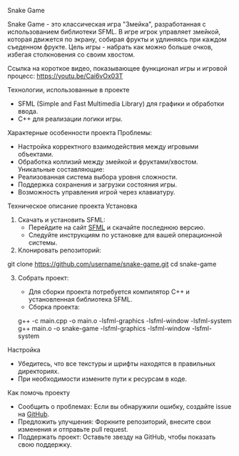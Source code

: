 Snake Game

Snake Game - это классическая игра "Змейка", разработанная с использованием библиотеки SFML. В игре игрок управляет змейкой, которая движется по экрану, собирая фрукты и удлиняясь при каждом съеденном фрукте. Цель игры - набрать как можно больше очков, избегая столкновения со своим хвостом.

Ссылка на короткое видео, показывающее функционал игры и игровой процесс: https://youtu.be/Cai6vOx03T
  
Технологии, использованные в проекте
- SFML (Simple and Fast Multimedia Library) для графики и обработки ввода.
- C++ для реализации логики игры.
 
Характерные особенности проекта
Проблемы:
  - Настройка корректного взаимодействия между игровыми объектами.
  - Обработка коллизий между змейкой и фруктами/хвостом.
Уникальные составляющие:
  - Реализованная система выбора уровня сложности.
  - Поддержка сохранения и загрузки состояния игры.
  - Возможность управления игрой через клавиатуру.

Техническое описание проекта
Установка
1. Скачать и установить SFML:
   - Перейдите на сайт [SFML](https://www.sfml-dev.org/) и скачайте последнюю версию.
   - Следуйте инструкциям по установке для вашей операционной системы.
2. Клонировать репозиторий:
   
git clone https://github.com/username/snake-game.git
cd snake-game
   
3. Собрать проект:
   - Для сборки проекта потребуется компилятор C++ и установленная библиотека SFML.
   - Сборка проекта:
     
   g++ -c main.cpp -o main.o -lsfml-graphics -lsfml-window -lsfml-system
   g++ main.o -o snake-game -lsfml-graphics -lsfml-window -lsfml-system
      
Настройка
- Убедитесь, что все текстуры и шрифты находятся в правильных директориях.
- При необходимости измените пути к ресурсам в коде.

Как помочь проекту
- Сообщить о проблемах: Если вы обнаружили ошибку, создайте issue на [GitHub](https://github.com/username/snake-game/issues).
- Предложить улучшения: Форкните репозиторий, внесите свои изменения и отправьте pull request.
- Поддержать проект: Оставьте звезду на GitHub, чтобы показать свою поддержку.
